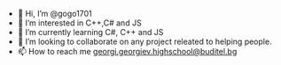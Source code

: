 - 👋 Hi, I’m @gogo1701
- 👀 I’m interested in C++,C# and JS
- 🌱 I’m currently learning C#, C++ and JS
- 💞️ I’m looking to collaborate on any project releated to helping people.
- 📫 How to reach me georgi.georgiev.highschool@buditel.bg

<!---
gogo1701/gogo1701 is a ✨ special ✨ repository because its `README.md` (this file) appears on your GitHub profile.
You can click the Preview link to take a look at your changes.
--->
